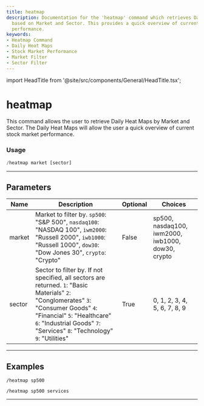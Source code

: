 ```yaml
---
title: heatmap
description: Documentation for the 'heatmap' command which retrieves Daily Heat Maps
  based on Market and Sector. This provides a quick overview of current stock market
  performance.
keywords:
- Heatmap Command
- Daily Heat Maps
- Stock Market Performance
- Market Filter
- Sector Filter
---
```


import HeadTitle from '@site/src/components/General/HeadTitle.tsx';

<HeadTitle title="heatmap - Overview - Telegram - Reference | OpenBB Bot Docs" />

# heatmap

This command allows the user to retrieve Daily Heat Maps by Market and Sector. The Daily Heat Maps will allow the user a quick overview of current stock market performance.

### Usage

```python wordwrap
/heatmap market [sector]
```

---

## Parameters

| Name | Description | Optional | Choices |
| ---- | ----------- | -------- | ------- |
| market | Market to filter by. `sp500`: "S&P 500", `nasdaq100`: "NASDAQ 100", `iwm2000`: "Russell 2000", `iwb1000`: "Russell 1000", `dow30`: "Dow Jones 30", `crypto`: "Crypto" | False | sp500, nasdaq100, iwm2000, iwb1000, dow30, crypto |
| sector | Sector to filter by. If not specified, all sectors are returned. `1`: "Basic Materials" `2`: "Conglomerates" `3`: "Consumer Goods" `4`: "Financial" `5`: "Healthcare" `6`: "Industrial Goods" `7`: "Services" `8`: "Technology" `9`: "Utilities" | True | 0, 1, 2, 3, 4, 5, 6, 7, 8, 9 |


---

## Examples

```
/heatmap sp500
```

```
/heatmap sp500 services
```
---

